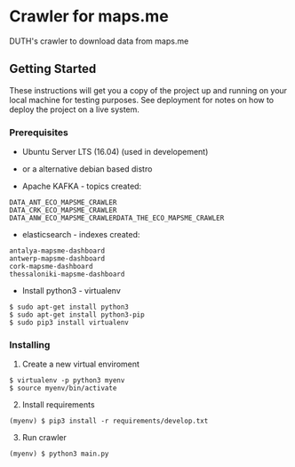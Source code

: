 # Crawler for maps.me

DUTH's crawler to download data from maps.me

## Getting Started

These instructions will get you a copy of the project up and running on your local machine for testing purposes. See deployment for notes on how to deploy the project on a live system.

### Prerequisites

- Ubuntu Server LTS (16.04) (used in developement)
- or a alternative debian based distro

- Apache KAFKA - topics created: 
```
DATA_ANT_ECO_MAPSME_CRAWLER 
DATA_CRK_ECO_MAPSME_CRAWLER
DATA_ANW_ECO_MAPSME_CRAWLERDATA_THE_ECO_MAPSME_CRAWLER
```

- elasticsearch - indexes created:
```
antalya-mapsme-dashboard
antwerp-mapsme-dashboard
cork-mapsme-dashboard
thessaloniki-mapsme-dashboard
```

- Install python3 - virtualenv
```
$ sudo apt-get install python3
$ sudo apt-get install python3-pip
$ sudo pip3 install virtualenv
```

### Installing

1. Create a new virtual enviroment
```
$ virtualenv -p python3 myenv
$ source myenv/bin/activate
```

2. Install requirements

```
(myenv) $ pip3 install -r requirements/develop.txt
```

3. Run crawler
```
(myenv) $ python3 main.py
```
